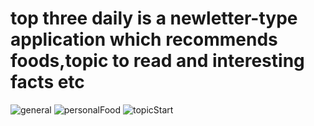 # top three daily is a newletter-type application which recommends foods,topic to read and interesting facts etc
![general](https://user-images.githubusercontent.com/59964971/186078931-7afead7b-6747-43f9-88f2-428fd29bc21e.jpg)
![personalFood](https://user-images.githubusercontent.com/59964971/186078938-7f30d23a-3f49-4cff-8996-75ed258a73d9.jpg)
![topicStart](https://user-images.githubusercontent.com/59964971/186078945-9178489d-227c-4245-842b-dcffb9d0c601.jpg)
